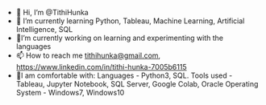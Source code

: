 - 👋 Hi, I’m @TithiHunka 
- 🌱 I’m currently learning Python, Tableau, Machine Learning, Artificial Intelligence, SQL
- 🌱I’m currently working on learning and experimenting with the languages
- 📫 How to reach me tithihunka@gmail.com, https://www.linkedin.com/in/tithi-hunka-7005b6115
- 🌈I am comfortable with: 
Languages - Python3, SQL.
Tools used - Tableau, Jupyter Notebook, SQL Server, Google Colab, Oracle 
Operating System - Windows7, Windows10
<!---
TithiHunka/TithiHunka is a ✨ special ✨ repository because its `README.md` (this file) appears on your GitHub profile.
You can click the Preview link to take a look at your changes.
--->
